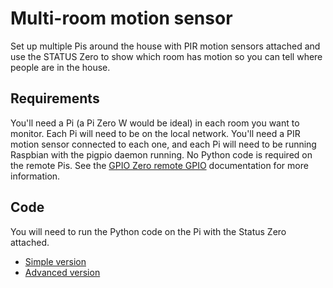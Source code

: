 # Multi-room motion sensor

Set up multiple Pis around the house with PIR motion sensors attached and use
the STATUS Zero to show which room has motion so you can tell where people are
in the house.

## Requirements

You'll need a Pi (a Pi Zero W would be ideal) in each room you want to monitor.
Each Pi will need to be on the local network. You'll need a PIR motion sensor
connected to each one, and each Pi will need to be running Raspbian with the
pigpio daemon running. No Python code is required on the remote Pis. See the
[GPIO Zero remote GPIO](http://gpiozero.readthedocs.io/en/stable/remote_gpio.html)
documentation for more information.

## Code

You will need to run the Python code on the Pi with the Status Zero attached.

- [Simple version](motion_simple.py)
- [Advanced version](motion_advanced.py)

